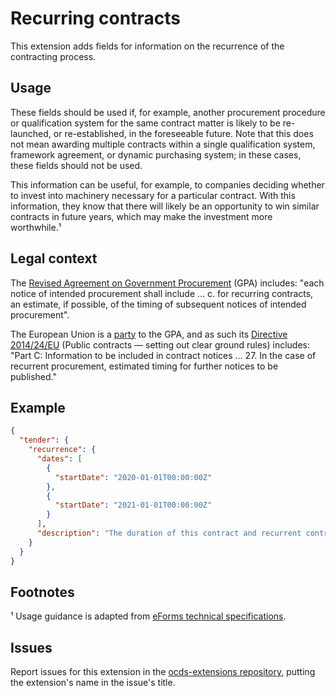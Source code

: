 # Recurring contracts

This extension adds fields for information on the recurrence of the contracting process.

## Usage

These fields should be used if, for example, another procurement procedure or qualification system for the same contract matter is likely to be re-launched, or re-established, in the foreseeable future. Note that this does not mean awarding multiple contracts within a single qualification system, framework agreement, or dynamic purchasing system; in these cases, these fields should not be used.

This information can be useful, for example, to companies deciding whether to invest into machinery necessary for a particular contract. With this information, they know that there will likely be an opportunity to win similar contracts in future years, which may make the investment more worthwhile.¹

## Legal context

The [Revised Agreement on Government Procurement](https://www.wto.org/english/docs_e/legal_e/rev-gpr-94_01_e.htm) (GPA) includes: "each notice of intended procurement shall include … c. for recurring contracts, an estimate, if possible, of the timing of subsequent notices of intended procurement".

The European Union is a [party](https://www.wto.org/english/tratop_e/gproc_e/memobs_e.htm) to the GPA, and as such its [Directive 2014/24/EU](https://eur-lex.europa.eu/legal-content/EN/TXT/?uri=uriserv:OJ.L_.2014.094.01.0065.01.ENG) (Public contracts — setting out clear ground rules) includes: "Part C: Information to be included in contract notices … 27. In the case of recurrent procurement, estimated timing for further notices to be published."

## Example

```json
{
  "tender": {
    "recurrence": {
      "dates": [
        {
          "startDate": "2020-01-01T00:00:00Z"
        },
        {
          "startDate": "2021-01-01T00:00:00Z"
        }
      ],
      "description": "The duration of this contract and recurrent contracts will not exceed three years."
    }
  }
}
```

## Footnotes

¹ Usage guidance is adapted from [eForms technical specifications](http://ec.europa.eu/growth/content/targeted-consultation-eforms-next-generation-public-procurement-standard-forms-0_en).

## Issues

Report issues for this extension in the [ocds-extensions repository](https://github.com/open-contracting/ocds-extensions/issues), putting the extension's name in the issue's title.
